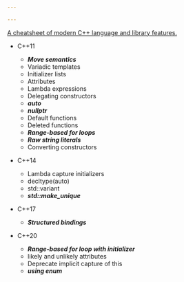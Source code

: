```yaml
---

---
```



[A cheatsheet of modern C++ language and library features.](https://github.com/AnthonyCalandra/modern-cpp-features)

- C++11
    - <b><i>Move semantics</i></b>
    - Variadic templates
    - Initializer lists
    - Attributes
    - Lambda expressions
    - Delegating constructors
    - <b><i>auto</i></b>
    - <b><i>nullptr</i></b>
    - Default functions
    - Deleted functions
    - <b><i>Range-based for loops</i></b>
    - <b><i>Raw string literals</i></b>
    - Converting constructors

- C++14
    - Lambda capture initializers
    - decltype(auto)
    - std::variant
    - <b><i>std::make_unique</i></b>

- C++17
    - <b><i>Structured bindings</i></b>

- C++20
    - <b><i>Range-based for loop with initializer</i></b>
    - likely and unlikely attributes
    - Deprecate implicit capture of this
    - <b><i>using enum</i></b>



